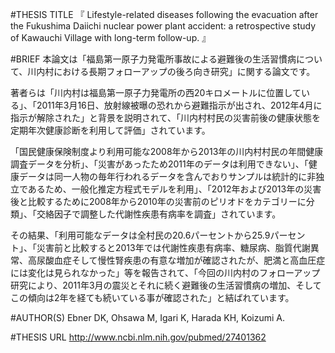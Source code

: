#THESIS TITLE
『
Lifestyle-related diseases following the evacuation after the Fukushima Daiichi nuclear power plant accident: a retrospective study of Kawauchi Village with long-term follow-up.
』

#BRIEF
本論文は「福島第一原子力発電所事故による避難後の生活習慣病について、川内村における長期フォローアップの後ろ向き研究」に関する論文です。

著者らは「川内村は福島第一原子力発電所の西20キロメートルに位置している」、「2011年3月16日、放射線被曝の恐れから避難指示が出され、2012年4月に指示が解除された」と背景を説明されて、「川内村村民の災害前後の健康状態を定期年次健康診断を利用して評価」されています。

「国民健康保険制度より利用可能な2008年から2013年の川内村村民の年間健康調査データを分析」、「災害があったため2011年のデータは利用できない」、「健康データは同一人物の毎年行われるデータを含んでおりサンプルは統計的に非独立であるため、一般化推定方程式モデルを利用」、「2012年および2013年の災害後と比較するために2008年から2010年の災害前のピリオドをカテゴリーに分類」、「交絡因子で調整した代謝性疾患有病率を調査」されています。  

その結果、「利用可能なデータは全村民の20.6パーセントから25.9パーセント」、「災害前と比較すると2013年では代謝性疾患有病率、糖尿病、脂質代謝異常、高尿酸血症そして慢性腎疾患の有意な増加が確認されたが、肥満と高血圧症には変化は見られなかった」等を報告されて、「今回の川内村のフォローアップ研究により、2011年3月の震災とそれに続く避難後の生活習慣病の増加、そしてこの傾向は2年を経ても続いている事が確認された」と結ばれています。

#AUTHOR(S)
Ebner DK, Ohsawa M, Igari K, Harada KH, Koizumi A.

#THESIS URL
[
http://www.ncbi.nlm.nih.gov/pubmed/27401362
](
http://www.ncbi.nlm.nih.gov/pubmed/27401362
)